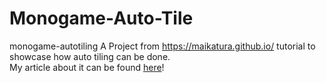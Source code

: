 # Monogame-Auto-Tile
monogame-autotiling A Project from https://maikatura.github.io/ tutorial to showcase how auto tiling can be done.<br>
My article about it can be found <a href="https://maikatura.github.io/Auto-Tile/">here</a>!
